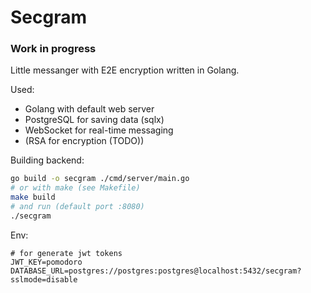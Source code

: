 # Secgram

### Work in progress

Little messanger with E2E encryption written in Golang.

Used:

- Golang with default web server
- PostgreSQL for saving data (sqlx)
- WebSocket for real-time messaging
- (RSA for encryption (TODO))

Building backend:

```bash
go build -o secgram ./cmd/server/main.go
# or with make (see Makefile)
make build
# and run (default port :8080)
./secgram
```

Env:

```env
# for generate jwt tokens
JWT_KEY=pomodoro
DATABASE_URL=postgres://postgres:postgres@localhost:5432/secgram?sslmode=disable
```
